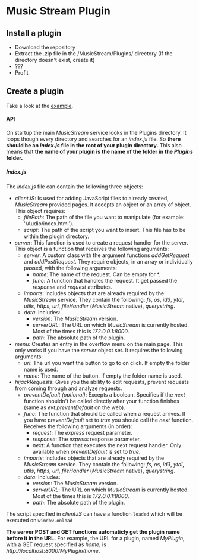 # Music Stream Plugin

## Install a plugin
- Download the repository
- Extract the .zip file in the /MusicStream/Plugins/ directory (If the directory doesn't exist, create it)
- ???
- Profit

## Create a plugin
Take a look at the [example](https://github.com/Jantje19/MusicStream-Plugins/tree/master/Example).

#### API
On startup the main *MusicStream* service looks in the Plugins directory. It loops though every directory and searches for an *index.js* file. So **there should be an *index.js* file in the root of your plugin directory.** This also means that **the name of your plugin is the name of the folder in the *Plugins* folder.**

##### Index.js
The *index.js* file can contain the following three objects:
- *clientJS*: Is used for adding JavaScript files to already created, *MusicStream* provided pages. It accepts an object or an array of object. This object requires:
	- *filePath*: The path of the file you want to manipulate (for example: '/Audio/index.html').
	- *script*: The path of the script you want to insert. This file has to be within the plugin directory.
- *server*: This function is used to create a request handler for the server. This object is a function that receives the following arguments:
	- *server*: A custom class with the argument functions *addGetRequest* and *addPostRequest*. They require objects, in an array or individually passed, with the following arguments:
		- *name*: The name of the request. Can be empty for \*.
		- *func*: A function that handles the request. It get passed the *response* and *request* attributes.
	- *imports*: Includes objects that are already required by the *MusicStream* service. They contain the following: *fs*, *os*, *id3*, *ytdl*, *utils*, *https*, *url*, *fileHandler* (*MusicStream* native), *querystring*.
	- *data*: Includes:
		- *version*: The *MusicStream* version.
		- *serverURL*: The URL on which *MusicStream* is currently hosted. Most of the times this is *172.0.0.1:8000*.
		- *path*: The absolute path of the plugin.
- *menu*: Creates an entry in the overflow menu on the main page. This only works if you have the *server* object set. It requires the following arguments:
	- *url*: The url you want the button to go to on click. If empty the folder name is used.
	- *name*: The name of the button. If empty the folder name is used.
- *hijackRequests*: Gives you the ability to edit requests, prevent requests from coming through and analyze requests.
	- *preventDefault (optional)*: Excepts a boolean. Specifies if the *next* function shouldn't be called directly after your function finishes (same as *evt.preventDefault* on the web).
	- *func*: The function that should be called when a request arrives. If you have *preventDefault* set to *true* you should call the *next* function. Receives the following arguments (in order):
		- *request*: The *express* request parameter.
		- *response*: The *express* response parameter.
		- *next*: A function that executes the next request handler. Only available when *preventDefault* is set to *true*.
	- *imports*: Includes objects that are already required by the *MusicStream* service. They contain the following: *fs*, *os*, *id3*, *ytdl*, *utils*, *https*, *url*, *fileHandler* (*MusicStream* native), *querystring*.
	- *data*: Includes:
		- *version*: The *MusicStream* version.
		- *serverURL*: The URL on which *MusicStream* is currently hosted. Most of the times this is *172.0.0.1:8000*.
		- *path*: The absolute path of the plugin.

The script specified in *clientJS* can have a function ```loaded``` which will be executed on ```window.onload```

**The server POST and GET functions automaticly get the plugin name before it in the URL.** For example, the URL for a plugin, named *MyPlugin*, with a GET request specified as *home*, is *http://localhost:8000/MyPlugin/home*.

